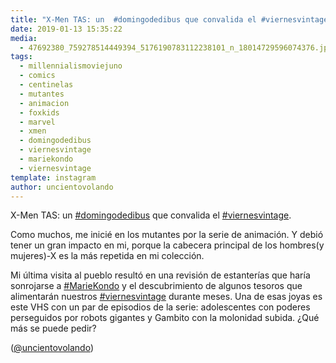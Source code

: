 ```yaml
---
title: "X-Men TAS: un  #domingodedibus que convalida el #viernesvintage"
date: 2019-01-13 15:35:22
media: 
  - 47692380_759278514449394_5176190783112238101_n_18014729596074376.jpg
tags: 
  - millennialismoviejuno
  - comics
  - centinelas
  - mutantes
  - animacion
  - foxkids
  - marvel
  - xmen
  - domingodedibus
  - viernesvintage
  - mariekondo
  - viernesvintage
template: instagram
author: uncientovolando
---
```


X-Men TAS: un  [#domingodedibus](/tags/domingodedibus) que convalida el [#viernesvintage](/tags/viernesvintage).


Como muchos, me inicié en los mutantes por la serie de animación. Y debió tener un gran impacto en mi, porque la cabecera principal de los hombres(y mujeres)-X es la más repetida en mi colección.


Mi última visita al pueblo resultó en una revisión de estanterías que haría sonrojarse a [#MarieKondo](/tags/mariekondo) y el descubrimiento de algunos tesoros que alimentarán nuestros [#viernesvintage](/tags/viernesvintage) durante meses. Una de esas joyas es este VHS con un par de episodios de la serie: adolescentes con poderes perseguidos por robots gigantes y Gambito con la molonidad subida. ¿Qué más se puede pedir?


([@uncientovolando](https://instagram.com/uncientovolando))
